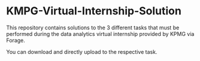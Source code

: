 # KMPG-Virtual-Internship-Solution
This repository contains solutions to the 3 different tasks that must be performed during the data analytics virtual internship provided by KPMG via Forage.

You can download and directly upload to the respective task.
